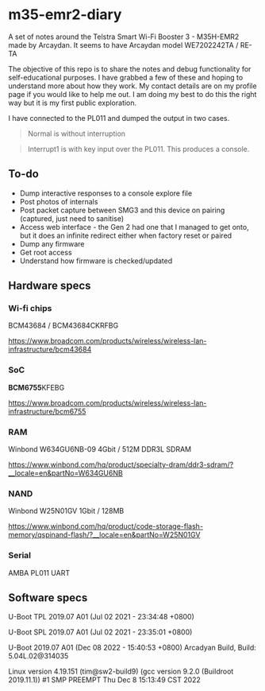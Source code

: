 # m35-emr2-diary

A set of notes around the Telstra Smart Wi-Fi Booster 3 - M35H-EMR2 made by Arcaydan. It seems to have Arcaydan model WE7202242TA / RE-TA

The objective of this repo is to share the notes and debug functionality for self-educational purposes.
I have grabbed a few of these and hoping to understand more about how they work. 
My contact details are on my profile page if you would like to help me out. I am doing my best to do this the right way but it is my first public exploration.

I have connected to the PL011 and dumped the output in two cases.

> Normal is without interruption

>Interrupt1 is with key input over the PL011. This produces a console.

## To-do
* Dump interactive responses to a console explore file
* Post photos of internals
* Post packet capture between SMG3 and this device on pairing (captured, just need to sanitise)
* Access web interface - the Gen 2 had one that I managed to get onto, but it does an infinite redirect either when factory reset or paired
* Dump any firmware
* Get root access
* Understand how firmware is checked/updated
  

## Hardware specs

### Wi-fi chips
BCM43684 / BCM43684CKRFBG

https://www.broadcom.com/products/wireless/wireless-lan-infrastructure/bcm43684

### SoC
**BCM6755**KFEBG

https://www.broadcom.com/products/wireless/wireless-lan-infrastructure/bcm6755

### RAM
Winbond W634GU6NB-09 4Gbit / 512M DDR3L SDRAM

https://www.winbond.com/hq/product/specialty-dram/ddr3-sdram/?__locale=en&partNo=W634GU6NB

### NAND
Winbond W25N01GV 1Gbit / 128MB 

https://www.winbond.com/hq/product/code-storage-flash-memory/qspinand-flash/?__locale=en&partNo=W25N01GV

### Serial
AMBA PL011 UART

## Software specs
U-Boot TPL 2019.07 A01 (Jul 02 2021 - 23:34:48 +0800)

U-Boot SPL 2019.07 A01 (Jul 02 2021 - 23:35:01 +0800)

U-Boot 2019.07 A01 (Dec 08 2022 - 15:40:53 +0800) Arcadyan Build, Build: 5.04L.02@314035

Linux version 4.19.151 (tim@sw2-build9) (gcc version 9.2.0 (Buildroot 2019.11.1)) #1 SMP PREEMPT Thu Dec 8 15:13:49 CST 2022

 

